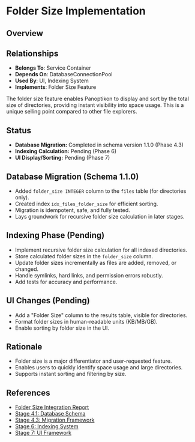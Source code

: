 # Folder Size Implementation

## Overview

## Relationships
- **Belongs To**: Service Container
- **Depends On**: DatabaseConnectionPool
- **Used By**: UI, Indexing System
- **Implements**: Folder Size Feature

The folder size feature enables Panoptikon to display and sort by the total size of directories, providing instant visibility into space usage. This is a unique selling point compared to other file explorers.

## Status
- **Database Migration:** Completed in schema version 1.1.0 (Phase 4.3)
- **Indexing Calculation:** Pending (Phase 6)
- **UI Display/Sorting:** Pending (Phase 7)

## Database Migration (Schema 1.1.0)
- Added `folder_size INTEGER` column to the `files` table (for directories only).
- Created index `idx_files_folder_size` for efficient sorting.
- Migration is idempotent, safe, and fully tested.
- Lays groundwork for recursive folder size calculation in later stages.

## Indexing Phase (Pending)
- Implement recursive folder size calculation for all indexed directories.
- Store calculated folder sizes in the `folder_size` column.
- Update folder sizes incrementally as files are added, removed, or changed.
- Handle symlinks, hard links, and permission errors robustly.
- Add tests for accuracy and performance.

## UI Changes (Pending)
- Add a "Folder Size" column to the results table, visible for directories.
- Format folder sizes in human-readable units (KB/MB/GB).
- Enable sorting by folder size in the UI.

## Rationale
- Folder size is a major differentiator and user-requested feature.
- Enables users to quickly identify space usage and large directories.
- Supports instant sorting and filtering by size.

## References
- [Folder Size Integration Report](../spec/folder-size-integration-report.md)
- [Stage 4.1: Database Schema](../spec/stages/stage4_1_schema.md)
- [Stage 4.3: Migration Framework](../spec/stages/stage4_3_migration.md)
- [Stage 6: Indexing System](../spec/stages/stage6_prompt.md)
- [Stage 7: UI Framework](../spec/stages/stage7_prompt.md) 